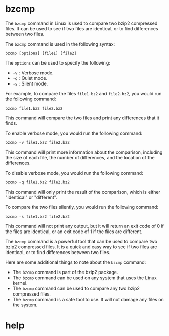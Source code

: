 # bzcmp

The `bzcmp` command in Linux is used to compare two bzip2 compressed files. It can be used to see if two files are identical, or to find differences between two files.

The `bzcmp` command is used in the following syntax:

```
bzcmp [options] [file1] [file2]
```

The `options` can be used to specify the following:

* `-v` : Verbose mode.
* `-q` : Quiet mode.
* `-s` : Silent mode.

For example, to compare the files `file1.bz2` and `file2.bz2`, you would run the following command:

```
bzcmp file1.bz2 file2.bz2
```

This command will compare the two files and print any differences that it finds.

To enable verbose mode, you would run the following command:

```
bzcmp -v file1.bz2 file2.bz2
```

This command will print more information about the comparison, including the size of each file, the number of differences, and the location of the differences.

To disable verbose mode, you would run the following command:

```
bzcmp -q file1.bz2 file2.bz2
```

This command will only print the result of the comparison, which is either "identical" or "different".

To compare the two files silently, you would run the following command:

```
bzcmp -s file1.bz2 file2.bz2
```

This command will not print any output, but it will return an exit code of 0 if the files are identical, or an exit code of 1 if the files are different.

The `bzcmp` command is a powerful tool that can be used to compare two bzip2 compressed files. It is a quick and easy way to see if two files are identical, or to find differences between two files.

Here are some additional things to note about the `bzcmp` command:

* The `bzcmp` command is part of the bzip2 package.
* The `bzcmp` command can be used on any system that uses the Linux kernel.
* The `bzcmp` command can be used to compare any two bzip2 compressed files.
* The `bzcmp` command is a safe tool to use. It will not damage any files on the system.




# help 

```

```
